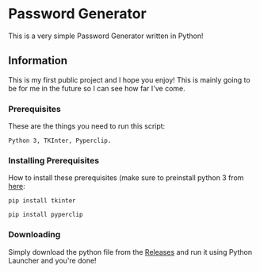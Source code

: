 # Password Generator

This is a very simple Password Generator written in Python!

## Information

This is my first public project and I hope you enjoy! This is mainly going to be for me in the future so I can see how far I've come.

### Prerequisites

These are the things you need to run this script:

```
Python 3, TKInter, Pyperclip.
```

### Installing Prerequisites

How to install these prerequisites (make sure to preinstall python 3 from [here](https://www.python.org/downloads/):

```
pip install tkinter
```

```
pip install pyperclip
```
### Downloading

Simply download the python file from the [Releases]() and run it using Python Launcher and you're done!

